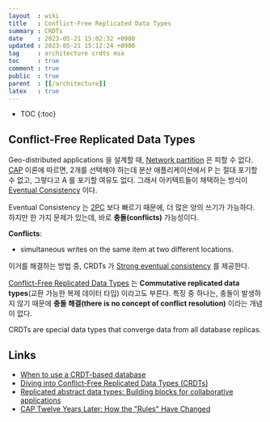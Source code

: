 ```yaml
---
layout  : wiki
title   : Conflict-Free Replicated Data Types
summary : CRDTs
date    : 2023-05-21 15:02:32 +0900
updated : 2023-05-21 15:12:24 +0900
tag     : architecture crdts msa
toc     : true
comment : true
public  : true
parent  : [[/architecture]]
latex   : true
---
```

* TOC
{:toc}

## Conflict-Free Replicated Data Types

Geo-distributed applications 을 설계할 때, [Network partition](https://en.wikipedia.org/wiki/Network_partition) 은 피할 수 없다.
[CAP](https://baekjungho.github.io/wiki/architecture/architecture-cap/) 이론에 따르면, 2개를 선택해야 하는데 분산 애플리케이션에서 P 는 절대 포기할 수 없고,
그렇다고 A 를 포기할 여유도 없다. 그래서 아키텍트들이 채택하는 방식이 [Eventual Consistency](https://baekjungho.github.io/wiki/msa/msa-eventual-consistency/) 이다.

Eventual Consistency 는 [2PC](https://baekjungho.github.io/wiki/msa/msa-xa/#two-phase-commit) 보다 빠르기 때문에, 더 많은 양의 쓰기가 가능하다. 하지만 한 가지 문제가 있는데, 바로 __충돌(conflicts)__ 가능성이다.

__Conflicts__:
- simultaneous writes on the same item at two different locations.

이거를 해결하는 방법 중, CRDTs 가 [Strong eventual consistency](https://en.wikipedia.org/wiki/Eventual_consistency#Strong_eventual_consistency) 를 제공한다.

[Conflict-Free Replicated Data Types](https://en.wikipedia.org/wiki/Conflict-free_replicated_data_type) 는 __Commutative replicated data types__(교환 가능한 복제 데이터 타입) 이라고도 부른다.
특징 중 하나는, 충돌이 발생하지 않기 때문에 __충돌 해결(there is no concept of conflict resolution)__ 이라는 개념이 없다.

CRDTs are special data types that converge data from all database replicas.

## Links

- [When to use a CRDT-based database](https://www.infoworld.com/article/3305321/when-to-use-a-crdt-based-database.html)
- [Diving into Conflict-Free Replicated Data Types (CRDTs)](https://redis.com/blog/diving-into-crdts/)
- [Replicated abstract data types: Building blocks for collaborative applications](https://www.sciencedirect.com/science/article/abs/pii/S0743731510002716)
- [CAP Twelve Years Later: How the "Rules" Have Changed](https://www.infoq.com/articles/cap-twelve-years-later-how-the-rules-have-changed/)